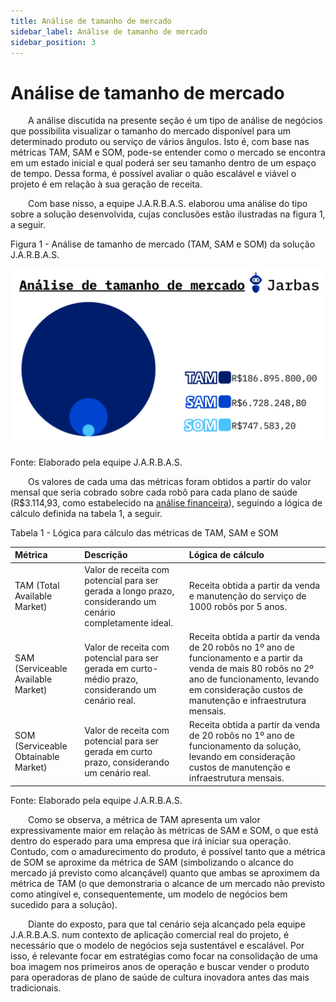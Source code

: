 ```yaml
---
title: Análise de tamanho de mercado
sidebar_label: Análise de tamanho de mercado
sidebar_position: 3
---
```


# Análise de tamanho de mercado

&emsp;&emsp;A análise discutida na presente seção é um tipo de análise de negócios que possibilita visualizar o tamanho do mercado disponível para um determinado produto ou serviço de vários ângulos. Isto é, com base nas métricas TAM, SAM e SOM, pode-se entender como o mercado se encontra em um estado inicial e qual poderá ser seu tamanho dentro de um espaço de tempo. Dessa forma, é possível avaliar o quão escalável e viável o projeto é em relação à sua geração de receita.

&emsp;&emsp;Com base nisso, a equipe J.A.R.B.A.S. elaborou uma análise do tipo sobre a solução desenvolvida, cujas conclusões estão ilustradas na figura 1, a seguir. 

<p style={{textAlign: 'center'}}>Figura 1 - Análise de tamanho de mercado (TAM, SAM e SOM) da solução J.A.R.B.A.S.</p>

![](../../../static/img/sprint-1/analise_tamanho_mercado.png)  

<p style={{textAlign: 'center'}}>Fonte: Elaborado pela equipe J.A.R.B.A.S.</p>

&emsp;&emsp;Os valores de cada uma das métricas foram obtidos a partir do valor mensal que seria cobrado sobre cada robô para cada plano de saúde (R$3.114,93, como estabelecido na [análise financeira](./analise_financeira.md)), seguindo a lógica de cálculo definida na tabela 1, a seguir.

<p style={{textAlign: 'center'}}>Tabela 1 - Lógica para cálculo das métricas de TAM, SAM e SOM</p>

| Métrica | Descrição | Lógica de cálculo |
| :---- | :---- | :---- |
| TAM (Total Available Market) | Valor de receita com potencial para ser gerada a longo prazo, considerando um cenário completamente ideal. | Receita obtida a partir da venda e manutenção do serviço de 1000 robôs por 5 anos.  |
| SAM (Serviceable Available Market) | Valor de receita com potencial para ser gerada em curto-médio prazo, considerando um cenário real. | Receita obtida a partir da venda de 20 robôs no 1º ano de funcionamento e a partir da venda de mais 80 robôs no 2º ano de funcionamento, levando em consideração custos de manutenção e infraestrutura mensais. |
| SOM (Serviceable Obtainable Market) | Valor de receita com potencial para ser gerada em curto prazo, considerando um cenário real. | Receita obtida a partir da venda de 20 robôs no 1º ano de funcionamento da solução, levando em consideração custos de manutenção e infraestrutura mensais. |

<p style={{textAlign: 'center'}}>Fonte: Elaborado pela equipe J.A.R.B.A.S.</p>

&emsp;&emsp;Como se observa, a métrica de TAM apresenta um valor expressivamente maior em relação às métricas de SAM e SOM, o que está dentro do esperado para uma empresa que irá iniciar sua operação. Contudo, com o amadurecimento do produto, é possível tanto que a métrica de SOM se aproxime da métrica de SAM (simbolizando o alcance do mercado já previsto como alcançável) quanto que ambas se aproximem da métrica de TAM (o que demonstraria o alcance de um mercado não previsto como atingível e, consequentemente, um modelo de negócios bem sucedido para a solução).  

&emsp;&emsp;Diante do exposto, para que tal cenário seja alcançado pela equipe J.A.R.B.A.S. num contexto de aplicação comercial real do projeto, é necessário que o modelo de negócios seja sustentável e escalável. Por isso, é relevante focar em estratégias como focar na consolidação de uma boa imagem nos primeiros anos de operação e buscar vender o produto para operadoras de plano de saúde de cultura inovadora antes das mais tradicionais.